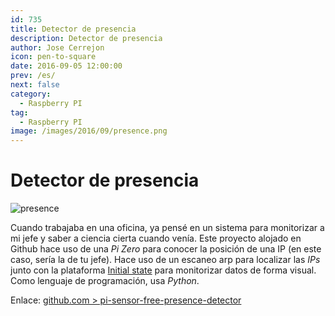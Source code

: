 ```yaml
---
id: 735
title: Detector de presencia
description: Detector de presencia
author: Jose Cerrejon
icon: pen-to-square
date: 2016-09-05 12:00:00
prev: /es/
next: false
category:
  - Raspberry PI
tag:
  - Raspberry PI
image: /images/2016/09/presence.png
---
```


# Detector de presencia

![presence](/images/2016/09/presence.png)

Cuando trabajaba en una oficina, ya pensé en un sistema para monitorizar a mi jefe y saber a ciencia cierta cuando venía. Este proyecto alojado en Github hace uso de una *Pi Zero* para conocer la posición de una IP (en este caso, sería la de tu jefe). Hace uso de un escaneo arp para localizar las *IPs* junto con la plataforma [Initial state](https://initialstate.com/) para monitorizar datos de forma visual. Como lenguaje de programación, usa *Python*.

Enlace: [github.com > pi-sensor-free-presence-detector](https://github.com/initialstate/pi-sensor-free-presence-detector/wiki)